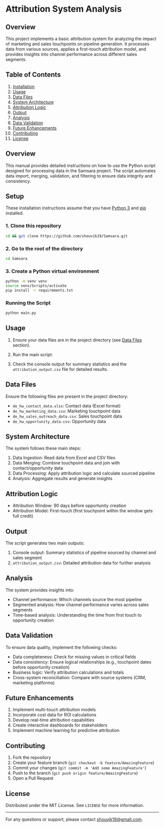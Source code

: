 
# Attribution System Analysis

## Overview

This project implements a basic attribution system for analyzing the impact of marketing and sales touchpoints on pipeline generation. It processes data from various sources, applies a first-touch attribution model, and provides insights into channel performance across different sales segments.

## Table of Contents

1. [Installation](#installation)
2. [Usage](#usage)
3. [Data Files](#data-files)
4. [System Architecture](#system-architecture)
5. [Attribution Logic](#attribution-logic)
6. [Output](#output)
7. [Analysis](#analysis)
8. [Data Validation](#data-validation)
9. [Future Enhancements](#future-enhancements)
10. [Contributing](#contributing)
11. [License](#license)

## Overview
This manual provides detailed instructions on how to use the Python script designed for processing data in the Samsara project. The script automates data import, merging, validation, and filtering to ensure data integrity and consistency.

## Setup

These installation instructions assume that you have [Python 3](https://www.python.org/downloads/) and [pip](https://pip.pypa.io/en/stable/cli/pip_install/) installed.

### 1. Clone this repository

```bash
cd && git clone https://github.com/shouvik19/Samsara.git
```

### 2. Go to the root of the directory

```bash
cd Samsara
```
### 3. Create a Python virtual environment

```bash
python -m venv venv
source venv/Scripts/activate
pip install -r requirements.txt
```

### Running the Script

```bash
python main.py
```
## Usage

1. Ensure your data files are in the project directory (see [Data Files](#data-files) section).

2. Run the main script:

3. Check the console output for summary statistics and the `attribution_output.csv` file for detailed results.

## Data Files

Ensure the following files are present in the project directory:

- `de_hw_contact_data.xlsx`: Contact data (Excel format)
- `de_hw_marketing_data.csv`: Marketing touchpoint data
- `de_hw_sales_outreach_data.csv`: Sales touchpoint data
- `de_hw_opportunity_data.csv`: Opportunity data

## System Architecture

The system follows these main steps:

1. Data Ingestion: Read data from Excel and CSV files
2. Data Merging: Combine touchpoint data and join with contact/opportunity data
3. Data Processing: Apply attribution logic and calculate sourced pipeline
4. Analysis: Aggregate results and generate insights

## Attribution Logic

- Attribution Window: 90 days before opportunity creation
- Attribution Model: First-touch (first touchpoint within the window gets full credit)

## Output

The script generates two main outputs:

1. Console output: Summary statistics of pipeline sourced by channel and sales segment
2. `attribution_output.csv`: Detailed attribution data for further analysis

## Analysis

The system provides insights into:

- Channel performance: Which channels source the most pipeline
- Segmented analysis: How channel performance varies across sales segments
- Time-based analysis: Understanding the time from first touch to opportunity creation

## Data Validation

To ensure data quality, implement the following checks:

- Data completeness: Check for missing values in critical fields
- Data consistency: Ensure logical relationships (e.g., touchpoint dates before opportunity creation)
- Business logic: Verify attribution calculations and totals
- Cross-system reconciliation: Compare with source systems (CRM, marketing platforms)

## Future Enhancements

1. Implement multi-touch attribution models
2. Incorporate cost data for ROI calculations
3. Develop real-time attribution capabilities
4. Create interactive dashboards for stakeholders
5. Implement machine learning for predictive attribution

## Contributing

1. Fork the repository
2. Create your feature branch (`git checkout -b feature/AmazingFeature`)
3. Commit your changes (`git commit -m 'Add some AmazingFeature'`)
4. Push to the branch (`git push origin feature/AmazingFeature`)
5. Open a Pull Request

## License

Distributed under the MIT License. See `LICENSE` for more information.

---

For any questions or support, please contact [shouvik19@gmail.com](mailto:shouvik19@gmail.com).